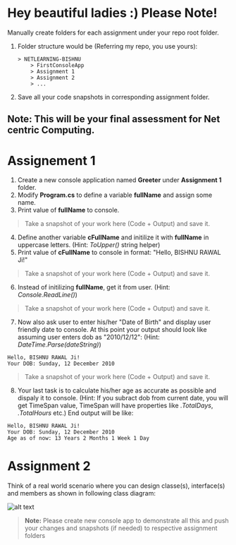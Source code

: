 # Hey beautiful ladies :) Please Note!
Manually create folders for each assignment under your repo root folder. 
1. Folder structure would be (Referring my repo, you use yours):
    ```
    > NETLEARNING-BISHNU
        > FirstConsoleApp
        > Assignment 1
        > Assignment 2
        > ...
    ```
1. Save all your code snapshots in corresponding assignment 
folder. 
## Note: This will be your final assessment for Net centric Computing.
# Assignement 1

1. Create a new console application named **Greeter** under **Assignment 1** folder.
1. Modify **Program.cs** to define a variable **fullName** and assign some name.
1. Print value of **fullName** to console.
> Take a snapshot of your work here (Code + Output) and save it. 
4. Define another variable **cFullName** and initilize it with **fullName** in uppercase letters. (Hint: *ToUpper()* string helper)
1. Print value of **cFullName** to console in format: "Hello, BISHNU RAWAL Ji!"
> Take a snapshot of your work here (Code + Output) and save it. 
6. Instead of initilizing **fullName**, get it from user. (Hint: *Console.ReadLine()*)
> Take a snapshot of your work here (Code + Output) and save it. 
7. Now also ask user to enter his/her "Date of Birth" and display user friendly date to console. At this point your output should look like assuming user enters dob as "2010/12/12": (Hint: *DateTime.Parse(dateString)*)
```
Hello, BISHNU RAWAL Ji!
Your DOB: Sunday, 12 December 2010
```
> Take a snapshot of your work here (Code + Output) and save it. 
8. Your last task is to calculate his/her age as accurate as possible and dispaly it to console. (Hint: If you subract dob from current date, you will get TimeSpan value, TimeSpan will have properties like *.TotalDays*, *.TotalHours* etc.) End output will be like:
```
Hello, BISHNU RAWAL Ji!
Your DOB: Sunday, 12 December 2010
Age as of now: 13 Years 2 Months 1 Week 1 Day
```
# Assignment 2

Think of a real world scenario where you can design classe(s), interface(s) and members as shown in following class diagram:

![alt text](/Assignment%202/Assignment2.drawio.png)

> **Note:** Please create new console app to demonstrate all this and push your changes and snapshots (if needed) to respective assignment folders
